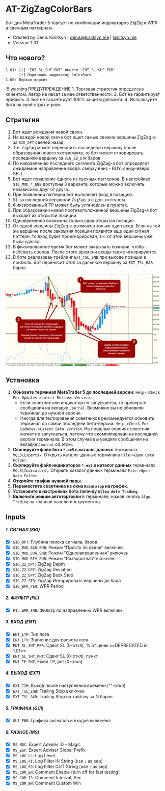 # AT-ZigZagColorBars
Бот для MetaTrader 5 торгует по комбинации индикаторов ZigZig и WPR и свечным паттернам

* Created by Denis Kislitsyn | denis@kislitsyn.me | [kislitsyn.me](https://kislitsyn.me/personal/algo)
* Version: 1.01

## Что нового?
```
1.01: [+] 'ENT_SL_SHF_PNT' вместо 'ENT_SL_SHF_PER'
      [+] Подключен индикатор ColorBars
1.00: Первая версия
```

!!! warning ПРЕДУПРЕЖДЕНИЕ
    1. Торговая стратегия определена клиентом. Автор не несет за нее ответственности.
    2. Бот не гарантирует прибыль.
    3. Бот не гарантирует 100% защиты депозита.
    4. Используйте бота на свой страх и риск.

## Стратегия

1. Бот ждет рождения новой свечи.
2. На каждой новой свече бот ищет самые свежие вершины ZigZag-а за `SIG_DPT` свечей назад.
3. Т.е. ZigZag может переносить последнюю вершину после образования нового экстремума, то бот может игнорировать последнюю вершину за `SIG_ZZ_STR` баров.
4. По направлению последнего сегмента ZigZag-а бот определяет ожидаемое направление входа: сверху вниз - BUY; снизу-вверх SELL.
5. Бот ждет появление одного из свечных паттернов. В настройках `SIG_MOD_*_ENB` доступны 3 варианта, которые можно включать независимо друг от друга.
6. При появлении паттерна бот выполняет вход в позицию.
7. SL за последней вершиной ZigZag-а с доп. отступом.
8. Фиксированный TP может быть установлен в пунктах. 
9. При образовании новой противоположенной вершины ZigZag-а бот выходит из открытой позиции.
10. Одновременно возможна только одна открытая позиция.
11. От одной вершины ZigZag-а возможен только один вход. Если на той же вершине после закрытия позиции появится еще один сигнал паттерн, то вход будет проигнорирован, т.к. от этой вершины уже была сделка.
12. В фиксированное время бот может закрывать позиции, чтобы избежать свопов. После этого времени входы также игнорируются.
13. В боте реализован трейлинг `EXT_TSL_ENB` при выходе позиции в прибыль. Бот переносит стоп за дальнюю вершину за `EXT_TSL_BAR` баров.

![Layout](img/UM001.%20Layout.png)

## Установка

1. **Обновите терминал MetaTrader 5 до последней версии:** `Help->Check For Updates->Latest Release Version`. 
    - Если советник или индикатор не запускается, то проверьте сообщения на вкладке `Journal`. Возможно вы не обновили терминал до нужной версии.
    - Иногда для тестирования советников рекомендуется обновить терминал до самой последней бета-версии: `Help->Check For Updates->Latest Beta Version`. На прошлых версиях советник может не запускаться, потому что скомпилирован на последней версии терминала. В этом случае вы увидите сообщения на вкладке `Journal` об этом.
2. **Скопируйте файл бота `*.ex5` в каталог данных** терминала `MQL5\Experts\`. Открыть каталог данных терминала `File->Open Data Folder`.
3. **Скопируйте файл индикаторов `*.ex5` в каталог данных** терминала `MQL5\Indicators\`. Открыть каталог данных терминала `File->Open Data Folder`.
4. **Откройте график нужной пары**.
5. **Переместите советника из окна `Навигатор` на график**.
6. **Установите в настройках бота галочку `Allow Auto Trading`**.
7. **Включите режим автоторговли** в терминале, нажав кнопку `Algo Trading` на главной панели инструментов.

## Inputs

##### 1. СИГНАЛ (SIG)
- [x] `SIG_DPT`: Глубина поиска сигнала, баров
- [x] `SIG_MOD_BAR_ENB`: Режим "Просто по свече" включен
- [x] `SIG_MOD_DUA_ENB`: Режим "Однонаправленная" включен
- [x] `SIG_MOD_REV_ENB`: Режим "Разворотная" включен
- [x] `SIG_ZZ_DPT`: ZigZag Depth
- [x] `SIG_ZZ_DPT`: ZigZag Deviation
- [x] `SIG_ZZ_DPT`: ZigZag Back Step
- [x] `SIG_ZZ_STR`: ZigZag Игнорировать вершины до бара
- [x] `SIG_WPR_PER`: WPR Period

##### 2. ФИЛЬТР (FIL)
- [x] `FIL_WPR_ENB`: Фильтр по направлению WPR включен

##### 3. ВХОД (ENT)
- [x] `ENT_LTP`: Тип лота
- [x] `ENT_LTV`: Значение для расчета лота
- [x] `ENT_SL_SHT_PER`: Сдвиг SL (0-откл), % от цены ==DEPRECATED in 1.01==
- [x] `ENT_SL_SHT_PNT`: Сдвиг SL (0-откл), пункт
- [x] `ENT_TP_PNT`: Fixed TP, pnt (0-откл)

##### 4. ВЫХОД (EXT)
- [x] `EXT_TIM`: Выход после наступления времени (""-откл)
- [x] `EXT_TSL_ENB`: Trailing Stop включен
- [x] `EXT_TSL_BAR`: Trailing Stop на хай/лоу за N баров

##### 5. ГРАФИКА (GUI)
- [x] `GUI_ENB`: Графика сигналов и входов включена

##### 6. РАЗНОЕ (MS)
- [x] `MS_MGC`: Expert Adviser ID - Magic
- [x] `MS_EGP`: Expert Adviser Global Prefix
- [x] `MS_LOG_LL`: Log Level
- [x] `MS_LOG_FI`: Log Filter IN String (use `;` as sep)
- [x] `MS_LOG_FO`: Log Filter OUT String (use `;` as sep)
- [x] `MS_COM_EN`: Comment Enable (turn off for fast testing)
- [x] `MS_COM_IS`: Comment Interval, Sec
- [x] `MS_COM_EW`: Comment Custom Win
